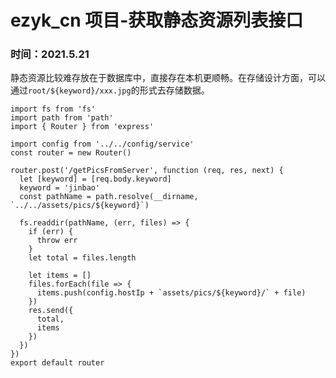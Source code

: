 # ezyk_cn 项目-获取静态资源列表接口

### 时间：**2021.5.21**

静态资源比较难存放在于数据库中，直接存在本机更顺畅。在存储设计方面，可以通过`root/${keyword}/xxx.jpg`的形式去存储数据。

```
import fs from 'fs'
import path from 'path'
import { Router } from 'express'

import config from '../../config/service'
const router = new Router()

router.post('/getPicsFromServer', function (req, res, next) {
  let [keyword] = [req.body.keyword]
  keyword = 'jinbao'
  const pathName = path.resolve(__dirname, `../../assets/pics/${keyword}`)

  fs.readdir(pathName, (err, files) => {
    if (err) {
      throw err
    }
    let total = files.length

    let items = []
    files.forEach(file => {
      items.push(config.hostIp + `assets/pics/${keyword}/` + file)
    })
    res.send({
      total,
      items
    })
  })
})
export default router

```
